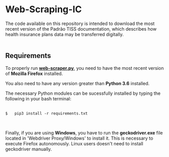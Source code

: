 # Web-Scraping-IC
The code available on this repository is intended to download the most recent version of the Padrão TISS documentation, which describes how health insurance plans data may be transferred digitally.<br />
<br />
## Requirements
To properly run [**web-scraper.py**](https://github.com/victoraavila/Web-Scraping-IC/blob/main/web-scraper.py), you need to have the most recent version of **Mozilla Firefox** installed.<br />

You also need to have any version greater than **Python 3.6** installed.

The necessary Python modules can be sucessfully installed by typing the following in your bash terminal: <br />
<br />
```
$   pip3 install -r requirements.txt
```
<br />

Finally, if you are using **Windows**, you have to run the **geckodriver.exe** file located in 'Webdriver Proxy/Windows' to install it. This is necessary to execute Firefox autonomously. Linux users doesn't need to install geckodriver manually.
